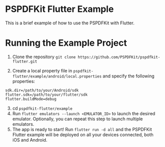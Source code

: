 # PSPDFKit Flutter Example 

This is a brief example of how to use the PSPDFKit with Flutter.

# Running the Example Project

1. Clone the repository `git clone https://github.com/PSPDFKit/pspdfkit-flutter.git`

2. Create a local property file in `pspdfkit-flutter/example/android/local.properties` and specify the following properties:

```local.properties
sdk.dir=/path/to/your/Android/sdk
flutter.sdk=/path/to/your/flutter/sdk
flutter.buildMode=debug
```

3. cd `pspdfkit-flutter/example`
4. Run `flutter emulators --launch <EMULATOR_ID>` to launch the desired emulator. Optionally, you can repeat this step to launch multiple emulators.
5. The app is ready to start! Run `flutter run -d all` and the PSPDFKit Flutter example will be deployed on all your devices connected, both iOS and Android.
